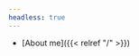 ```yaml
---
headless: true
---
```


- [About me]({{< relref "/" >}})
<!-- - [Writing]({{< relref "/notes" >}}) -->